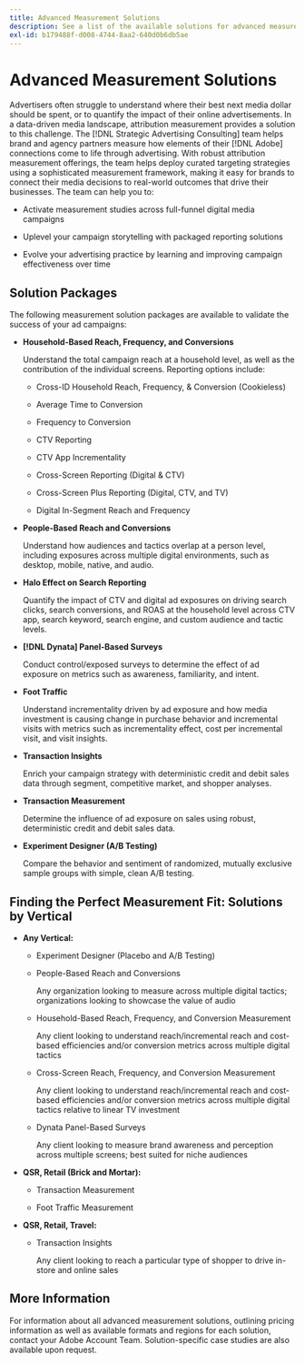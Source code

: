 ```yaml
---
title: Advanced Measurement Solutions
description: See a list of the available solutions for advanced measurement.
exl-id: b179488f-d008-4744-8aa2-640d0b6db5ae
---
```

# Advanced Measurement Solutions

Advertisers often struggle to understand where their best next media dollar should be spent, or to quantify the impact of their online advertisements. In a data-driven media landscape, attribution measurement provides a solution to this challenge. The [!DNL Strategic Advertising Consulting] team helps brand and agency partners measure how elements of their [!DNL Adobe] connections come to life through advertising. With robust attribution measurement offerings, the team helps deploy curated targeting strategies using a sophisticated measurement framework, making it easy for brands to connect their media decisions to real-world outcomes that drive their businesses. The team can help you to:

* Activate measurement studies across full-funnel digital media campaigns

* Uplevel your campaign storytelling with packaged reporting solutions

* Evolve your advertising practice by learning and improving campaign effectiveness over time

## Solution Packages

The following measurement solution packages are available to validate the success of your ad campaigns:

* **Household-Based Reach, Frequency, and Conversions**

     Understand the total campaign reach at a household level, as well as the contribution of the individual screens. Reporting options include:

     * Cross-ID Household Reach, Frequency, & Conversion (Cookieless)
     
       <!-- Hide for now * Quantify unique/incremental reach, overlap, and conversions at a household level by cookieless ID type (RampID, ID5) across multiple environments, including connected TV (CTV) and digital (desktop, mobile, native, and audio). -->
       
       <!-- Hide for now * Prove the effectiveness of testing cookieless IDs in finding incremental reach relative to cookie-based segments. -->

     * Average Time to Conversion

     * Frequency to Conversion

     * CTV Reporting

     * CTV App Incrementality

     * Cross-Screen Reporting (Digital & CTV)

     * Cross-Screen Plus Reporting (Digital, CTV, and TV)

     * Digital In-Segment Reach and Frequency

* **People-Based Reach and Conversions**

     Understand how audiences and tactics overlap at a person level, including exposures across multiple digital environments, such as desktop, mobile, native, and audio.

  <!-- Hide for now * **Cross-ID People-Based Reach**

      Quantify the unique reach and overlap between cookies and RampIDs, as well as the cost per metric by ID type. Prove the effectiveness of testing RampIDs in finding incremental reach relative to cookie-based segments across multiple digital environments, such as desktop, mobile, native, and audio. -->

* **Halo Effect on Search Reporting**

  Quantify the impact of CTV and digital ad exposures on driving search clicks, search conversions, and ROAS at the household level across CTV app, search keyword, search engine, and custom audience and tactic levels.


* **[!DNL Dynata] Panel-Based Surveys**

     Conduct control/exposed surveys to determine the effect of ad exposure on metrics such as awareness, familiarity, and intent.

* **Foot Traffic**

     Understand incrementality driven by ad exposure and how media investment is causing change in purchase behavior and incremental visits with metrics such as incrementality effect, cost per incremental visit, and visit insights.

* **Transaction Insights**

     Enrich your campaign strategy with deterministic credit and debit sales data through segment, competitive market, and shopper analyses.

* **Transaction Measurement**

     Determine the influence of ad exposure on sales using robust, deterministic credit and debit sales data.

* **Experiment Designer (A/B Testing)**

     Compare the behavior and sentiment of randomized, mutually exclusive sample groups with simple, clean A/B testing.

## Finding the Perfect Measurement Fit: Solutions by Vertical

* **Any Vertical:**

  * Experiment Designer (Placebo and A/B Testing)

  * People-Based Reach and Conversions

     Any organization looking to measure across multiple digital tactics; organizations looking to showcase the value of audio

  * Household-Based Reach, Frequency, and Conversion Measurement

     Any client looking to understand reach/incremental reach and cost-based efficiencies and/or conversion metrics across multiple digital tactics

  * Cross-Screen Reach, Frequency, and Conversion Measurement

     Any client looking to understand reach/incremental reach and cost-based efficiencies and/or conversion metrics across multiple digital tactics relative to linear TV investment

  * Dynata Panel-Based Surveys

     Any client looking to measure brand awareness and perception across multiple screens; best suited for niche audiences

* **QSR, Retail (Brick and Mortar):**

  * Transaction Measurement

  * Foot Traffic Measurement

* **QSR, Retail, Travel:**

  * Transaction Insights

     Any client looking to reach a particular type of shopper to drive in-store and online sales

## More Information

For information about all advanced measurement solutions, outlining pricing information as well as available formats and regions for each solution, contact your Adobe Account Team. Solution-specific case studies are also available upon request.
